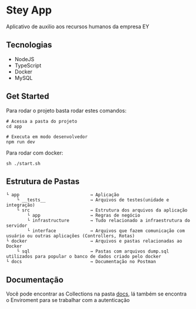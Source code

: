 # Stey App

Aplicativo de auxilio aos recursos humanos da empresa EY

## Tecnologias 

- NodeJS
- TypeScript
- Docker
- MySQL

## Get Started

Para rodar o projeto basta rodar estes comandos:

``` shell
# Acessa a pasta do projeto
cd app

# Executa em modo desenvolvedor
npm run dev
```

Para rodar com docker:
``` shell
sh ./start.sh
```

## Estrutura de Pastas
``` shell
└ app                           → Aplicação
    └ __tests__                 → Arquivos de testes(unidade e integração)
    └ src                       → Estrutura dos arquivos da aplicação
        └ app                   → Regras de negócio
        └ infrastructure        → Tudo relacionado a infraestrutura do servidor
        └ interface             → Arquivos que fazem comunicação com usuário ou outras aplicações (Controllers, Rotas)
└ docker                        → Arquivos e pastas relacionadas ao Docker
    └ sql                       → Pastas com arquivos dump.sql utilizados para popular o banco de dados criado pelo docker
└ docs                          → Documentação no Postman
 ```

 ## Documentação

 Você pode encontrar as Collections na pasta [docs](./docs), lá também se encontra o Enviroment para se trabalhar com a autenticação